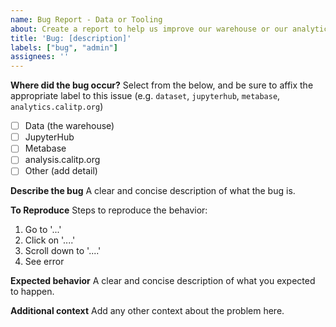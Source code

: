 ```yaml
---
name: Bug Report - Data or Tooling
about: Create a report to help us improve our warehouse or our analytics tooling.
title: 'Bug: [description]'
labels: ["bug", "admin"]
assignees: ''
---
```

**Where did the bug occur?**
Select from the below, and be sure to affix the appropriate label to this issue (e.g. `dataset`, `jupyterhub`, `metabase`, `analytics.calitp.org`)
- [ ] Data (the warehouse)
- [ ] JupyterHub
- [ ] Metabase
- [ ] analysis.calitp.org  
- [ ] Other (add detail)

**Describe the bug**
A clear and concise description of what the bug is.

**To Reproduce**
Steps to reproduce the behavior:
1. Go to '...'
2. Click on '....'
3. Scroll down to '....'
4. See error

**Expected behavior**
A clear and concise description of what you expected to happen.

**Additional context**
Add any other context about the problem here.
